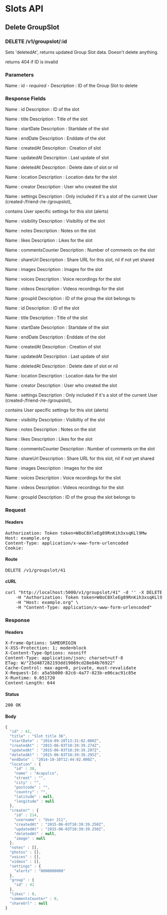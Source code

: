 # Slots API

## Delete GroupSlot

### DELETE /v1/groupslot/:id

Sets &#39;deletedAt&#39;, returns updated Group Slot data. Doesn&#39;t delete anything.

returns 404 if ID is invalid

### Parameters

Name : id *- required -*
Description : ID of the Group Slot to delete


### Response Fields

Name : id
Description : ID of the slot

Name : title
Description : Title of the slot

Name : startDate
Description : Startdate of the slot

Name : endDate
Description : Enddate of the slot

Name : createdAt
Description : Creation of slot

Name : updatedAt
Description : Last update of slot

Name : deletedAt
Description : Delete date of slot or nil

Name : location
Description : Location data for the slot

Name : creator
Description : User who created the slot

Name : settings
Description : Only included if it&#39;s a slot of the current User (created-/friend-/re-/groupslot),

contains User specific settings for this slot (alerts)

Name : visibility
Description : Visibiltiy of the slot

Name : notes
Description : Notes on the slot

Name : likes
Description : Likes for the slot

Name : commentsCounter
Description : Number of comments on the slot

Name : shareUrl
Description : Share URL for this slot, nil if not yet shared

Name : images
Description : Images for the slot

Name : voices
Description : Voice recordings for the slot

Name : videos
Description : Videos recordings for the slot

Name : groupId
Description : ID of the group the slot belongs to

Name : id
Description : ID of the slot

Name : title
Description : Title of the slot

Name : startDate
Description : Startdate of the slot

Name : endDate
Description : Enddate of the slot

Name : createdAt
Description : Creation of slot

Name : updatedAt
Description : Last update of slot

Name : deletedAt
Description : Delete date of slot or nil

Name : location
Description : Location data for the slot

Name : creator
Description : User who created the slot

Name : settings
Description : Only included if it&#39;s a slot of the current User (created-/friend-/re-/groupslot),

contains User specific settings for this slot (alerts)

Name : visibility
Description : Visibiltiy of the slot

Name : notes
Description : Notes on the slot

Name : likes
Description : Likes for the slot

Name : commentsCounter
Description : Number of comments on the slot

Name : shareUrl
Description : Share URL for this slot, nil if not yet shared

Name : images
Description : Images for the slot

Name : voices
Description : Voice recordings for the slot

Name : videos
Description : Videos recordings for the slot

Name : groupId
Description : ID of the group the slot belongs to

### Request

#### Headers

<pre>Authorization: Token token=W8oC8XleEg89RnKih3xsqKLl9Mw
Host: example.org
Content-Type: application/x-www-form-urlencoded
Cookie: </pre>

#### Route

<pre>DELETE /v1/groupslot/41</pre>

#### cURL

<pre class="request">curl &quot;http://localhost:5000/v1/groupslot/41&quot; -d &#39;&#39; -X DELETE \
	-H &quot;Authorization: Token token=W8oC8XleEg89RnKih3xsqKLl9Mw&quot; \
	-H &quot;Host: example.org&quot; \
	-H &quot;Content-Type: application/x-www-form-urlencoded&quot;</pre>

### Response

#### Headers

<pre>X-Frame-Options: SAMEORIGIN
X-XSS-Protection: 1; mode=block
X-Content-Type-Options: nosniff
Content-Type: application/json; charset=utf-8
ETag: W/&quot;25d487282193dd19069cd28e84b76922&quot;
Cache-Control: max-age=0, private, must-revalidate
X-Request-Id: a5a5b000-82c6-4a77-823b-e06cac91c85e
X-Runtime: 0.051720
Content-Length: 644</pre>

#### Status

<pre>200 OK</pre>

#### Body

```javascript
{
  "id" : 41,
  "title" : "Slot title 36",
  "startDate" : "2014-09-28T13:31:02.000Z",
  "createdAt" : "2015-06-03T10:39:39.274Z",
  "updatedAt" : "2015-06-03T10:39:39.297Z",
  "deletedAt" : "2015-06-03T10:39:39.295Z",
  "endDate" : "2014-10-10T12:44:02.000Z",
  "location" : {
    "id" : 38,
    "name" : "Acapulco",
    "street" : "",
    "city" : "",
    "postcode" : "",
    "country" : "",
    "latitude" : null,
    "longitude" : null
  },
  "creator" : {
    "id" : 214,
    "username" : "User 211",
    "createdAt" : "2015-06-03T10:39:39.250Z",
    "updatedAt" : "2015-06-03T10:39:39.250Z",
    "deletedAt" : null,
    "image" : null
  },
  "notes" : [],
  "photos" : [],
  "voices" : [],
  "videos" : [],
  "settings" : {
    "alerts" : "0000000000"
  },
  "group" : {
    "id" : 41
  },
  "likes" : 0,
  "commentsCounter" : 0,
  "shareUrl" : null
}
```
